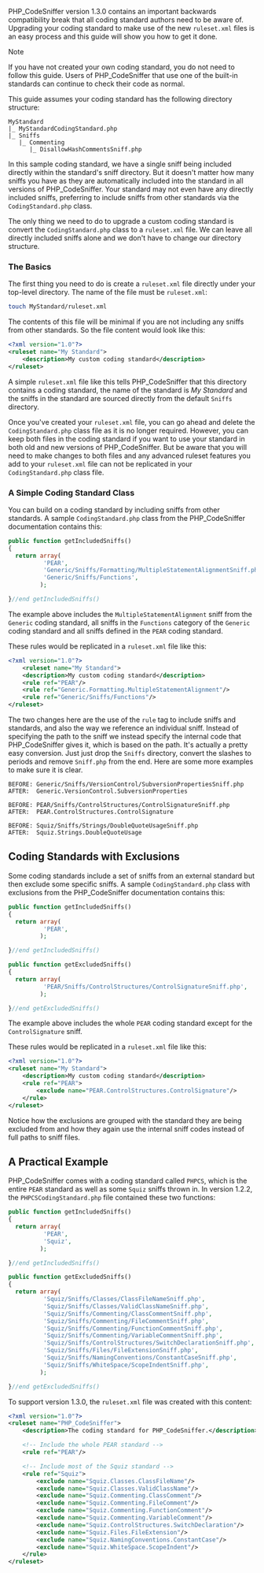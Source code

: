 PHP_CodeSniffer version 1.3.0 contains an important backwards compatibility break that all coding standard authors need to be aware of. Upgrading your coding standard to make use of the new `ruleset.xml` files is an easy process and this guide will show you how to get it done.

> [!NOTE]
> If you have not created your own coding standard, you do not need to follow this guide. Users of PHP_CodeSniffer that use one of the built-in standards can continue to check their code as normal.

This guide assumes your coding standard has the following directory structure:
```text
MyStandard
|_ MyStandardCodingStandard.php
|_ Sniffs
   |_ Commenting
      |_ DisallowHashCommentsSniff.php
```
In this sample coding standard, we have a single sniff being included directly within the standard's sniff directory. But it doesn't matter how many sniffs you have as they are automatically included into the standard in all versions of PHP_CodeSniffer. Your standard may not even have any directly included sniffs, preferring to include sniffs from other standards via the `CodingStandard.php` class.

The only thing we need to do to upgrade a custom coding standard is convert the `CodingStandard.php` class to a `ruleset.xml` file. We can leave all directly included sniffs alone and we don't have to change our directory structure.

### The Basics

The first thing you need to do is create a `ruleset.xml` file directly under your top-level directory. The name of the file must be `ruleset.xml`:
```bash
touch MyStandard/ruleset.xml
```

The contents of this file will be minimal if you are not including any sniffs from other standards. So the file content would look like this:
```xml
<?xml version="1.0"?>
<ruleset name="My Standard">
    <description>My custom coding standard</description>
</ruleset>
```

A simple `ruleset.xml` file like this tells PHP_CodeSniffer that this directory contains a coding standard, the name of the standard is *My Standard* and the sniffs in the standard are sourced directly from the default `Sniffs` directory.

Once you've created your `ruleset.xml` file, you can go ahead and delete the `CodingStandard.php` class file as it is no longer required. However, you can keep both files in the coding standard if you want to use your standard in both old and new versions of PHP_CodeSniffer. But be aware that you will need to make changes to both files and any advanced ruleset features you add to your `ruleset.xml` file can not be replicated in your `CodingStandard.php` class file.

### A Simple Coding Standard Class

You can build on a coding standard by including sniffs from other standards. A sample `CodingStandard.php` class from the PHP_CodeSniffer documentation contains this:
```php
public function getIncludedSniffs()
{
  return array(
          'PEAR',
          'Generic/Sniffs/Formatting/MultipleStatementAlignmentSniff.php',
          'Generic/Sniffs/Functions',
         );

}//end getIncludedSniffs()
```

The example above includes the `MultipleStatementAlignment` sniff from the `Generic` coding standard, all sniffs in the `Functions` category of the `Generic` coding standard and all sniffs defined in the `PEAR` coding standard.

These rules would be replicated in a `ruleset.xml` file like this:
```xml
<?xml version="1.0"?>
    <ruleset name="My Standard">
    <description>My custom coding standard</description>
    <rule ref="PEAR"/>
    <rule ref="Generic.Formatting.MultipleStatementAlignment"/>
    <rule ref="Generic/Sniffs/Functions"/>
</ruleset>
```

The two changes here are the use of the `rule` tag to include sniffs and standards, and also the way we reference an individual sniff. Instead of specifying the path to the sniff we instead specify the internal code that PHP_CodeSniffer gives it, which is based on the path. It's actually a pretty easy conversion. Just just drop the `Sniffs` directory, convert the slashes to periods and remove `Sniff.php` from the end. Here are some more examples to make sure it is clear.
```text
BEFORE: Generic/Sniffs/VersionControl/SubversionPropertiesSniff.php
AFTER:  Generic.VersionControl.SubversionProperties

BEFORE: PEAR/Sniffs/ControlStructures/ControlSignatureSniff.php
AFTER:  PEAR.ControlStructures.ControlSignature

BEFORE: Squiz/Sniffs/Strings/DoubleQuoteUsageSniff.php
AFTER:  Squiz.Strings.DoubleQuoteUsage
```

## Coding Standards with Exclusions

Some coding standards include a set of sniffs from an external standard but then exclude some specific sniffs. A sample `CodingStandard.php` class with exclusions from the PHP_CodeSniffer documentation contains this:
```php
public function getIncludedSniffs()
{
  return array(
          'PEAR',
         );

}//end getIncludedSniffs()

public function getExcludedSniffs()
{
  return array(
          'PEAR/Sniffs/ControlStructures/ControlSignatureSniff.php',
         );

}//end getExcludedSniffs()
```

The example above includes the whole `PEAR` coding standard except for the `ControlSignature` sniff.

These rules would be replicated in a `ruleset.xml` file like this:
```xml
<?xml version="1.0"?>
<ruleset name="My Standard">
    <description>My custom coding standard</description>
    <rule ref="PEAR">
        <exclude name="PEAR.ControlStructures.ControlSignature"/>
    </rule>
</ruleset>
```

Notice how the exclusions are grouped with the standard they are being excluded from and how they again use the internal sniff codes instead of full paths to sniff files.

## A Practical Example

PHP_CodeSniffer comes with a coding standard called `PHPCS`, which is the entire `PEAR` standard as well as some `Squiz` sniffs thrown in. In version 1.2.2, the `PHPCSCodingStandard.php` file contained these two functions:
```php
public function getIncludedSniffs()
{
  return array(
          'PEAR',
          'Squiz',
         );

}//end getIncludedSniffs()

public function getExcludedSniffs()
{
  return array(
          'Squiz/Sniffs/Classes/ClassFileNameSniff.php',
          'Squiz/Sniffs/Classes/ValidClassNameSniff.php',
          'Squiz/Sniffs/Commenting/ClassCommentSniff.php',
          'Squiz/Sniffs/Commenting/FileCommentSniff.php',
          'Squiz/Sniffs/Commenting/FunctionCommentSniff.php',
          'Squiz/Sniffs/Commenting/VariableCommentSniff.php',
          'Squiz/Sniffs/ControlStructures/SwitchDeclarationSniff.php',
          'Squiz/Sniffs/Files/FileExtensionSniff.php',
          'Squiz/Sniffs/NamingConventions/ConstantCaseSniff.php',
          'Squiz/Sniffs/WhiteSpace/ScopeIndentSniff.php',
         );

}//end getExcludedSniffs()
```

To support version 1.3.0, the `ruleset.xml` file was created with this content:
```xml
<?xml version="1.0"?>
<ruleset name="PHP_CodeSniffer">
    <description>The coding standard for PHP_CodeSniffer.</description>

    <!-- Include the whole PEAR standard -->
    <rule ref="PEAR"/>

    <!-- Include most of the Squiz standard -->
    <rule ref="Squiz">
        <exclude name="Squiz.Classes.ClassFileName"/>
        <exclude name="Squiz.Classes.ValidClassName"/>
        <exclude name="Squiz.Commenting.ClassComment"/>
        <exclude name="Squiz.Commenting.FileComment"/>
        <exclude name="Squiz.Commenting.FunctionComment"/>
        <exclude name="Squiz.Commenting.VariableComment"/>
        <exclude name="Squiz.ControlStructures.SwitchDeclaration"/>
        <exclude name="Squiz.Files.FileExtension"/>
        <exclude name="Squiz.NamingConventions.ConstantCase"/>
        <exclude name="Squiz.WhiteSpace.ScopeIndent"/>
    </rule>
</ruleset>
```